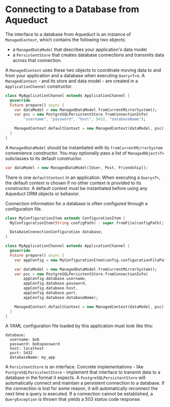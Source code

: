 # Connecting to a Database from Aqueduct

The interface to a database from Aqueduct is an instance of `ManagedContext`, which contains the following two objects:

- a `ManagedDataModel` that describes your application's data model
- a `PersistentStore` that creates database connections and transmits data across that connection.

A `ManagedContext` uses these two objects to coordinate moving data to and from your application and a database when executing `Query<T>`s. A `ManagedContext` - and its store and data model - are created in a `ApplicationChannel` constructor.

```dart
class MyApplicationChannel extends ApplicationChannel {
  @override
  Future prepare() async {
    var dataModel = new ManagedDataModel.fromCurrentMirrorSystem();
    var psc = new PostgreSQLPersistentStore.fromConnectionInfo(
        "username", "password", "host", 5432, "databaseName");

    ManagedContext.defaultContext = new ManagedContext(dataModel, psc);
  }
}
```

A `ManagedDataModel` should be instantiated with its `fromCurrentMirrorSystem` convenience constructor. You may optionally pass a list of `ManagedObject<T>` subclasses to its default constructor.

```dart
var dataModel = new ManagedDataModel([User, Post, Friendship]);
```

There is one `defaultContext` in an application. When executing a `Query<T>`, the default context is chosen if no other context is provided to its constructor. A default context must be instantiated before using any Aqueduct ORM objects or behavior.

Connection information for a database is often configured through a configuration file.

```dart
class MyConfigurationItem extends ConfigurationItem {
  MyConfigurationItem(String configPath) : super.fromFile(configPath);

  DatabaseConnectionConfiguration database;
}

class MyApplicationChannel extends ApplicationChannel {
  @override
  Future prepare() async {
    var appConfig = new MyConfigurationItem(config.configurationFilePath);

    var dataModel = new ManagedDataModel.fromCurrentMirrorSystem();
    var psc = new PostgreSQLPersistentStore.fromConnectionInfo(
        appConfig.database.username,
        appConfig.database.password,
        appConfig.database.host,
        appConfig.database.port,
        appConfig.database.databaseName);        

    ManagedContext.defaultContext = new ManagedContext(dataModel, psc);
  }
}
```

A YAML configuration file loaded by this application must look like this:

```
database:
  username: bob
  password: bobspassword
  host: localhost
  port: 5432
  databaseName: my_app
```

A `PersistentStore` is an interface. Concrete implementations - like `PostgreSQLPersistentStore` - implement that interface to transmit data to a database in the format it expects. A `PostgreSQLPersistentStore` will automatically connect and maintain a persistent connection to a database. If the connection is lost for some reason, it will automatically reconnect the next time a query is executed. If a connection cannot be established, a `QueryException` is thrown that yields a 503 status code response.
